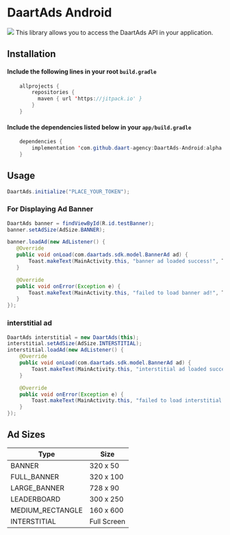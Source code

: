 # DaartAds Android
[![](https://jitpack.io/v/daart-agency/DaartAds-Android.svg)](https://jitpack.io/#daart-agency/DaartAds-Android)
This library allows you to access the DaartAds API in your application.

## Installation

#### Include the following lines in your root ```build.gradle```
```java
    allprojects {
        repositories {
          maven { url 'https://jitpack.io' }
        }
    }
```

#### Include the dependencies listed below in your ```app/build.gradle```
```java
    dependencies {
        implementation 'com.github.daart-agency:DaartAds-Android:alpha'
    }
```

## Usage
```java
DaartAds.initialize("PLACE_YOUR_TOKEN");
```

### For Displaying Ad Banner
```java
DaartAds banner = findViewById(R.id.testBanner);
banner.setAdSize(AdSize.BANNER);

banner.loadAd(new AdListener() {
   @Override
   public void onLoad(com.daartads.sdk.model.BannerAd ad) {
       Toast.makeText(MainActivity.this, "banner ad loaded success!", Toast.LENGTH_SHORT).show();
   }

   @Override
   public void onError(Exception e) {
       Toast.makeText(MainActivity.this, "failed to load banner ad!", Toast.LENGTH_SHORT).show();
   }
});
```

### interstitial ad
```java
DaartAds interstitial = new DaartAds(this);
interstitial.setAdSize(AdSize.INTERSTITIAL);
interstitial.loadAd(new AdListener() {
    @Override
    public void onLoad(com.daartads.sdk.model.BannerAd ad) {
        Toast.makeText(MainActivity.this, "interstitial ad loaded success!", Toast.LENGTH_SHORT).show();
    }

    @Override
    public void onError(Exception e) {
        Toast.makeText(MainActivity.this, "failed to load interstitial ad!", Toast.LENGTH_SHORT).show();
    }
});
```

## Ad Sizes

| Type  | Size |
| ----- | ---- |
| BANNER | 320 x 50 |
| FULL_BANNER  | 320 x 100 |
| LARGE_BANNER  | 728 x 90 |
| LEADERBOARD  | 300 x 250 |
| MEDIUM_RECTANGLE | 160 x 600 |
| INTERSTITIAL | Full Screen |

